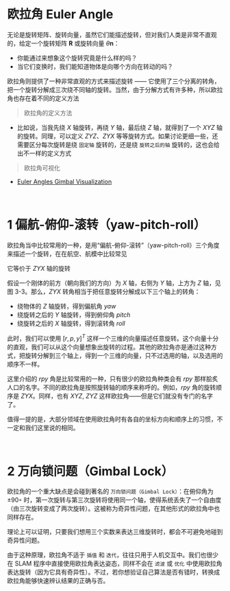 
&emsp;
# 欧拉角 Euler Angle



无论是旋转矩阵、旋转向量，虽然它们能描述旋转，但对我们人类是非常不直观的，给定一个旋转矩阵 $\pmb{R}$ 或旋转向量 $\theta \pmb{n}$：
- 你能通过来想象这个旋转究竟是什么样的吗？
- 当它们变换时，我们能知道物体是向哪个方向在转动的吗？


欧拉角则提供了一种非常直观的方式来描述旋转 —— 它使用了三个分离的转角，把一个旋转分解成三次绕不同轴的旋转。当然，由于分解方式有许多种，所以欧拉角也存在着不同的定义方法

>欧拉角的定义方法
- 比如说，当我先绕 $X$ 轴旋转，再绕 $Y$ 轴，最后绕 $Z$ 轴，就得到了一个 $XY Z$ 轴的旋转。同理，可以定义 $ZY Z$、$ZY X$ 等等旋转方式。如果讨论更细一些，还需要区分每次旋转是绕 `固定轴` 旋转的，还是绕 `旋转之后的轴` 旋转的，这也会给出不一样的定义方式

>欧拉角可视化
- [Euler Angles Gimbal Visualization](https://compsci290-s2016.github.io/CoursePage/Materials/EulerAnglesViz/)

&emsp;
# 1 偏航-俯仰-滚转（yaw-pitch-roll）
欧拉角当中比较常用的一种，是用“偏航-俯仰-滚转”（yaw-pitch-roll）三个角度来描述一个旋转，在在航空、航模中比较常见

它等价于 $ZY X$ 轴的旋转

假设一个刚体的前方（朝向我们的方向）为 $X$ 轴，右侧为 $Y$ 轴，上方为 $Z$ 轴，见图 3-3。那么，$ZY X$ 转角相当于把任意旋转分解成以下三个轴上的转角：
- 绕物体的 $Z$ 轴旋转，得到偏航角 $yaw$
- 绕旋转之后的 $Y$ 轴旋转，得到俯仰角 $pitch$
- 绕旋转之后的 $X$ 轴旋转，得到滚转角 $roll$


    
此时，我们可以使用 $[r, p, y]^T$ 这样一个三维的向量描述任意旋转。这个向量十分的直观，我们可以从这个向量想象出旋转的过程。其他的欧拉角亦是通过这种方式，把旋转分解到三个轴上，得到一个三维的向量，只不过选用的轴，以及选用的顺序不一样。

这里介绍的 $rpy$ 角是比较常用的一种，只有很少的欧拉角种类会有 $rpy$ 那样脍炙人口的名字。不同的欧拉角是按照旋转轴的顺序来称呼的。例如，$rpy$ 角的旋转顺序是 $ZY X$。同样，也有 $XY Z$, $ZY Z$ 这样欧拉角——但是它们就没有专门的名字了。

值得一提的是，大部分领域在使用欧拉角时有各自的坐标方向和顺序上的习惯，不一定和我们这里说的相同。

&emsp;
# 2 万向锁问题（Gimbal Lock）
欧拉角的一个重大缺点是会碰到著名的 `万向锁问题（Gimbal Lock）`：在俯仰角为 $±90◦$ 时，第一次旋转与第三次旋转将使用同一个轴，使得系统丢失了一个自由度（由三次旋转变成了两次旋转）。这被称为奇异性问题，在其他形式的欧拉角中也同样存在。

理论上可以证明，只要我们想用三个实数来表达三维旋转时，都会不可避免地碰到奇异性问题。

由于这种原理，欧拉角不适于 `插值` 和 `迭代`，往往只用于人机交互中。我们也很少在 SLAM 程序中直接使用欧拉角表达姿态，同样不会在 `滤波` 或 `优化` 中使用欧拉角表达旋转（因为它具有奇异性）。不过，若你想验证自己算法是否有错时，转换成欧拉角能够快速辨认结果的正确与否。




